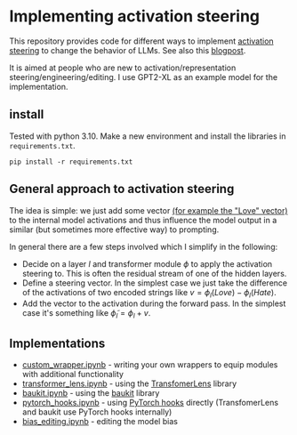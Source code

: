 # Implementing activation steering

This repository provides code for different ways to implement [activation steering](https://www.lesswrong.com/tag/activation-engineering) to change the behavior of LLMs. 
See also this [blogpost](https://www.lesswrong.com/posts/ndyngghzFY388Dnew/implementing-activation-steering).

It is aimed at people who are new to activation/representation steering/engineering/editing.
I use GPT2-XL as an example model for the implementation.

## install
Tested with python 3.10. 
Make a new environment and install the libraries in `requirements.txt`.
```
pip install -r requirements.txt
```

## General approach to activation steering

The idea is simple: we just add some vector [(for example the "Love" vector)](https://www.lesswrong.com/posts/5spBue2z2tw4JuDCx/steering-gpt-2-xl-by-adding-an-activation-vector) to the internal model activations and thus influence the model output in a similar (but sometimes more effective way) to prompting. 

In general there are a few steps involved which I simplify in the following:

* Decide on a layer $l$ and transformer module $\phi$ to apply the activation steering to. This is often the residual stream of one of the hidden layers.
* Define a steering vector. In the simplest case we just take the difference of the activations of two encoded strings like $v=\phi_l(Love)−\phi_l(Hate)$. 
* Add the vector to the activation during the forward pass. In the simplest case it's something like $\tilde{\phi}_l=\phi_l+v$.

## Implementations

* [custom_wrapper.ipynb](custom_wrapper.ipynb) - writing your own wrappers to equip modules with additional functionality
* [transformer_lens.ipynb](transformer_lens.ipynb) - using the [TransfomerLens](https://github.com/neelnanda-io/TransformerLens) library
* [baukit.ipynb](baukit.ipynb) - using the [baukit](https://github.com/davidbau/baukit) library
* [pytorch_hooks.ipynb](pytorch_hooks.ipynb) - using [PyTorch hooks](https://pytorch.org/docs/stable/generated/torch.nn.modules.module.register_module_forward_hook.html) directly (TransfomerLens and baukit use PyTorch hooks internally)
* [bias_editing.ipynb](bias_editing.ipynb) - editing the model bias
